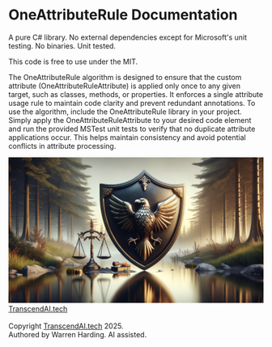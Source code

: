 # OneAttributeRule Documentation

A pure C# library. No external dependencies except for Microsoft's unit testing. No binaries. Unit tested.

This code is free to use under the MIT.

The OneAttributeRule algorithm is designed to ensure that the custom attribute (OneAttributeRuleAttribute) is applied only once to any given target, such as classes, methods, or properties. It enforces a single attribute usage rule to maintain code clarity and prevent redundant annotations. To use the algorithm, include the OneAttributeRule library in your project. Simply apply the OneAttributeRuleAttribute to your desired code element and run the provided MSTest unit tests to verify that no duplicate attribute applications occur. This helps maintain consistency and avoid potential conflicts in attribute processing.

![AI Image](aiimage.jpg)
[TranscendAI.tech](https://TranscendAI.tech)<br>
<br>
Copyright [TranscendAI.tech](https://TranscendAI.tech) 2025.</br>
Authored by Warren Harding. AI assisted.</br>